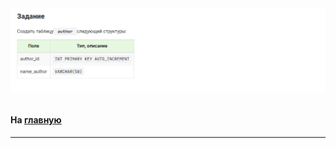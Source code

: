 

<img src="../art/2.1.5.task.png" alt="solution" >


```sql 

```
#### На [главную](https://github.com/BEPb/stepik_sql#readme)

---


